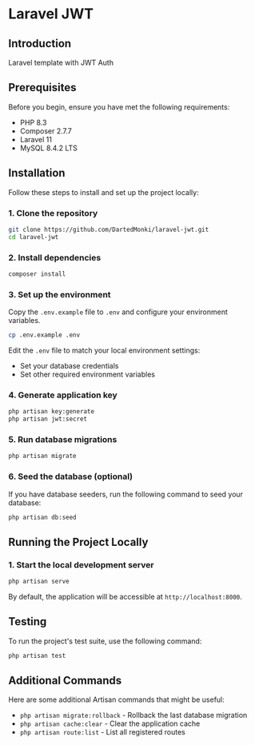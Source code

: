 # Laravel JWT

## Introduction

Laravel template with JWT Auth

## Prerequisites

Before you begin, ensure you have met the following requirements:

- PHP 8.3
- Composer 2.7.7
- Laravel 11
- MySQL 8.4.2 LTS

## Installation

Follow these steps to install and set up the project locally:

### 1. Clone the repository

```bash
git clone https://github.com/DartedMonki/laravel-jwt.git
cd laravel-jwt
```

### 2. Install dependencies

```bash
composer install
```

### 3. Set up the environment

Copy the `.env.example` file to `.env` and configure your environment variables.

```bash
cp .env.example .env
```

Edit the `.env` file to match your local environment settings:

- Set your database credentials
- Set other required environment variables

### 4. Generate application key

```bash
php artisan key:generate
php artisan jwt:secret
```

### 5. Run database migrations

```bash
php artisan migrate
```

### 6. Seed the database (optional)

If you have database seeders, run the following command to seed your database:

```bash
php artisan db:seed
```

## Running the Project Locally

### 1. Start the local development server

```bash
php artisan serve
```

By default, the application will be accessible at `http://localhost:8000`.

## Testing

To run the project's test suite, use the following command:

```bash
php artisan test
```

## Additional Commands

Here are some additional Artisan commands that might be useful:

- `php artisan migrate:rollback` - Rollback the last database migration
- `php artisan cache:clear` - Clear the application cache
- `php artisan route:list` - List all registered routes